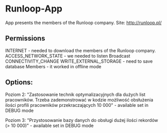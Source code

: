 # Runloop-App
App presents the members of the Runloop company. 
Site: http://runloop.pl/

## Permissions
INTERNET - needed to download the members of the Runloop company.
ACCESS_NETWORK_STATE - we needed to listen Broadcast CONNECTIVITY_CHANGE
WRITE_EXTERNAL_STORAGE - need to save database Members - it worked in offline mode

## Options:

Poziom 2: "Zastosowanie technik optymalizacyjnych dla dużych list pracowników. Trzeba zademonstrować w kodzie możliwość obsłużenia ilości profili pracowników przekraczających 10 000" - available set in DEBUG mode

Poziom 3: "Przystosowanie bazy danych do obsługi dużej ilości rekordów (> 10 000)" - available set in DEBUG mode